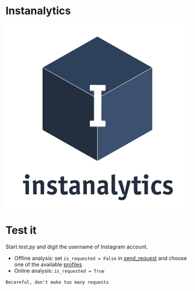 # Instanalytics
![GitHub Logo](./logo.png)

# Test it

Start *test.py* and digit the username of Instagram account.
- Offline analysis: set `is_requested = False` in [send_request](./server/request_handler/send_requests.py) and choose one of the available [profiles](server/profiles)
- Online analysis: `is_requested = True`


```
Becareful, don't make too many requests
```